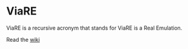 # ViaRE

ViaRE is a recursive acronym that stands for ViaRE is a Real Emulation.

Read the [wiki](https://github.com/davidomarf/viare/wiki)